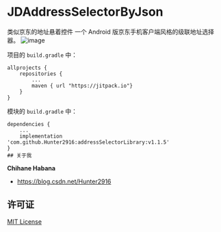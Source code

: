 # JDAddressSelectorByJson
类似京东的地址悬着控件
一个 Android 版京东手机客户端风格的级联地址选择器。
![image](https://github.com/Hunter2916/addressSelectorLibrary/blob/master/20190513205631.jpg)

项目的 `build.gradle` 中：

    allprojects {
        repositories {
            ...
            maven { url "https://jitpack.io"}
        }
    }
    
模块的 `build.gradle` 中：

    dependencies {
        ...
        implementation 'com.github.Hunter2916:addressSelectorLibrary:v1.1.5'
    }
    ## 关于我

**Chihane Habana**

- <https://blog.csdn.net/Hunter2916>

## 许可证

[MIT License](http://chihane.in/license)
